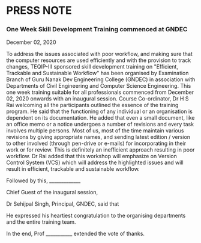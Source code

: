 # PRESS NOTE

### One Week Skill Development Training commenced at GNDEC 

December 02, 2020

To address the issues associated with poor workflow, and making 
sure that the computer resources are used efficiently and with the provision to 
track changes, TEQIP-III sponsored skill development training on "Efficient, 
Trackable and Sustainable Workflow" has been organised by Examination 
Branch of Guru Nanak Dev Engineering College (GNDEC) in association with
Departments of Civil Engineering and Computer Science Engineering. This one week training
suitable for all professionals commenced from December 02, 2020 onwards with an inaugural session.
Course Co-ordinator, Dr H S Rai welcoming all the participants outlined the essence of the
training program. He said that the functioning of any individual or an organisation is
dependent on its documentation. He added that even a small document, like an office memo
or a notice undergoes a number of revisions and every task involves multiple persons. 
Most of us, most of the time maintain various revisions by giving appropriate names,
and sending latest edition / version to other involved (through pen-drive or e-mails)
for incorporating in their work or for review. This is definitely an inefficient 
approach resulting in poor workflow. Dr Rai added that this workshop will emphasize 
on Version Control System (VCS) which will address the highlighted issues and will result
in efficient, trackable and sustainable workflow.

Followed by this, _____________

Chief Guest of the inaugural session, 

Dr Sehijpal Singh, Principal, GNDEC, said that 

He expressed his heartiest congratulation to the organising departments
and the entire training team. 

In the end, Prof ___________ extended the vote of thanks. 



